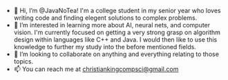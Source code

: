 - 👋 Hi, I’m @JavaNoTea! I'm a college student in my senior year who loves writing code and finding elegent solutions to complex problems.
- 👀 I’m interested in learning more about AI, neural nets, and computer vision. I'm currently focused on getting a very strong grasp on
  algorithm design within languages like C++ and Java. I would then like to use this knowledge to further my study into the before mentioned fields.
- 💞️ I’m looking to collaborate on anything and everything relating to those topics.
- 📫 You can reach me at christiankingcompsci@gmail.com

